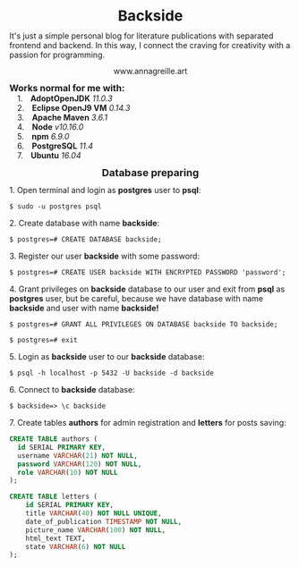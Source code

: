 <p class="first-level-title">Backside</p>

<p>It's just a simple personal blog for literature publications with separated frontend and backend. In this way, I connect the craving for creativity with a passion for programming.</p>

<div align="center">
  <a href="https://www.annagreille.art">www.annagreille.art</a>
</div>

<p class="third-level-title">Works normal for me with:</p>
&emsp;1.&emsp;<b>AdoptOpenJDK</b> <i>11.0.3</i></br>
&emsp;2.&emsp;<b>Eclipse OpenJ9 VM</b> <i>0.14.3</i></br>
&emsp;3.&emsp;<b>Apache Maven</b> <i>3.6.1</i></br>
&emsp;4.&emsp;<b>Node</b> <i>v10.16.0</i></br>
&emsp;5.&emsp;<b>npm</b> <i>6.9.0</i></br>
&emsp;6.&emsp;<b>PostgreSQL</b> <i>11.4</i></br>
&emsp;7.&emsp;<b>Ubuntu</b> <i>16.04</i></br>

<p class="second-level-title">Database preparing</p>

<p>1. Open terminal and login as <b>postgres</b> user to <b>psql</b>:</p>

```shell
$ sudo -u postgres psql
```

<p>2. Create database with name <b>backside</b>:</p>

```shell
$ postgres=# CREATE DATABASE backside;
```

<p>3. Register our user <b>backside</b> with some password:</p>

```shell
$ postgres=# CREATE USER backside WITH ENCRYPTED PASSWORD 'password';
```

<p>4. Grant privileges on <b>backside</b> database to our user and exit from <b>psql</b> as <b>postgres</b> user, but be careful, because we have database with name <b>backside</b> and user with name <b>backside!</b></p>

```shell
$ postgres=# GRANT ALL PRIVILEGES ON DATABASE backside TO backside;

$ postgres=# exit
```

<p>5. Login as <b>backside</b> user to our <b>backside</b> database:</p>

```shell
$ psql -h localhost -p 5432 -U backside -d backside
```

<p>6. Connect to <b>backside</b> database:</p>

```shell
$ backside=> \c backside
```

<p>7. Create tables <b>authors</b> for admin registration and <b>letters</b> for posts saving:</p>

```sql
CREATE TABLE authors (
  id SERIAL PRIMARY KEY,
  username VARCHAR(21) NOT NULL,
  password VARCHAR(120) NOT NULL,
  role VARCHAR(10) NOT NULL
);

CREATE TABLE letters (
    id SERIAL PRIMARY KEY,
    title VARCHAR(40) NOT NULL UNIQUE,
    date_of_publication TIMESTAMP NOT NULL,
    picture_name VARCHAR(100) NOT NULL,
    html_text TEXT,
    state VARCHAR(6) NOT NULL
);
```

<style type='text/css'>
  a {
    outline: 0;
    text-decoration: none;
  }
  p {
    margin: 12px 0px 12px 0px;
  }
  .first-level-title {
    text-align: center;
    font-size: 26px;
    font-weight: bold;
  }
  .second-level-title {
    text-align: center;
    font-size: 18px;
    font-weight: bold;
  }
  .third-level-title {
    margin: 12px 0 0 0;
    font-size: 16px;
    font-weight: bold;
  }
</style>